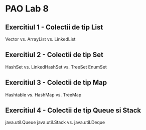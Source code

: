 # PAO Lab 8

## Exercitiul 1 - Colectii de tip List

Vector vs. ArrayList vs. LinkedList

## Exercitiul 2 - Colectii de tip Set

HashSet vs. LinkedHashSet vs. TreeSet
EnumSet

## Exercitiul 3 - Colectii de tip Map

Hashtable vs. HashMap  vs. TreeMap

## Exercitiul 4 - Colectii de tip Queue si Stack

java.util.Queue
java.util.Stack vs. java.util.Deque

